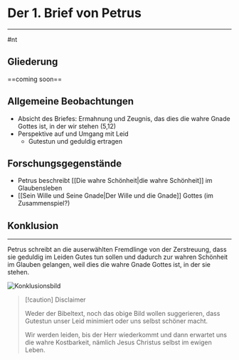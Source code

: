 # Der 1. Brief von Petrus
---
#nt

## Gliederung

==coming soon==

## Allgemeine Beobachtungen

- Absicht des Briefes: Ermahnung und Zeugnis, das dies die wahre Gnade Gottes ist, in der wir stehen (5,12)
- Perspektive auf und Umgang mit Leid
	- Gutestun und geduldig ertragen

## Forschungsgegenstände

- Petrus beschreibt [[Die wahre Schönheit|die wahre Schönheit]] im Glaubensleben
- [[Sein Wille und Seine Gnade|Der Wille und die Gnade]] Gottes (im Zusammenspiel?)

## Konklusion
---
Petrus schreibt an die auserwählten Fremdlinge von der Zerstreuung, dass sie geduldig im Leiden Gutes tun sollen und dadurch zur wahren Schönheit im Glauben gelangen, weil dies die wahre Gnade Gottes ist, in der sie stehen.

![Konklusionsbild](1PetrusErgebnis.png)

> [!caution] Disclaimer
> 
> Weder der Bibeltext, noch das obige Bild wollen suggerieren, dass Gutestun unser Leid minimiert oder uns selbst schöner macht.
>
>Wir werden leiden, bis der Herr wiederkommt und dann erwartet uns die wahre Kostbarkeit, nämlich Jesus Christus selbst im ewigen Leben.
